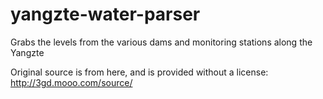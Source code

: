# yangzte-water-parser
Grabs the levels from the various dams and monitoring stations along the Yangzte

Original source is from here, and is provided without a license: http://3gd.mooo.com/source/
